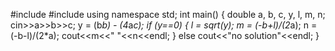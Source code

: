 #include <iostream>
#include <cmath> 
using namespace std;
int main() {
    double a, b, c, y, l, m, n;
    cin>>a>>b>>c;
    y = (b*b) - (4*a*c);
    if (y==0) {
        l = sqrt(y);
        m = (-b+l)/(2*a);
        n = (-b-l)/(2*a);
        cout<<m<<" "<<n<<endl;
    }
    else 
    cout<<"no solution"<<endl;
}
